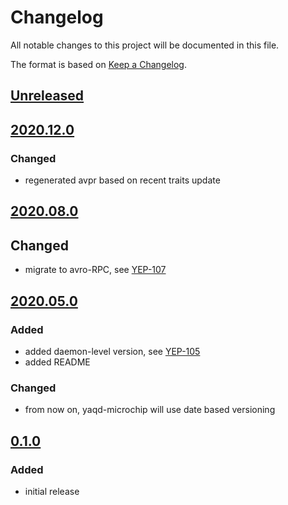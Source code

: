 # Changelog
All notable changes to this project will be documented in this file.

The format is based on [Keep a Changelog](https://keepachangelog.com/).

## [Unreleased]

## [2020.12.0]

### Changed
- regenerated avpr based on recent traits update

## [2020.08.0]

## Changed
- migrate to avro-RPC, see [YEP-107](https://yeps.yaq.fyi/107/)

## [2020.05.0]

### Added
- added daemon-level version, see [YEP-105](https://yeps.yaq.fyi/105/)
- added README

### Changed
- from now on, yaqd-microchip will use date based versioning

## [0.1.0]

### Added
- initial release

[Unreleased]: https://gitlab.com/yaq/yaqd-microchip/-/compare/v2020.12.0...master
[2020.12.0]: https://gitlab.com/yaq/yaqd-microchip/-/compare/v2020.08.0...2020.12.0
[2020.08.0]: https://gitlab.com/yaq/yaqd-microchip/-/compare/v2020.05.0...2020.08.0
[2020.05.0]: https://gitlab.com/yaq/yaqd-microchip/-/compare/v0.1.0...v2020.05.0
[0.1.0]: https://gitlab.com/yaq/yaqd-microchip/-/tags/v0.1.0
